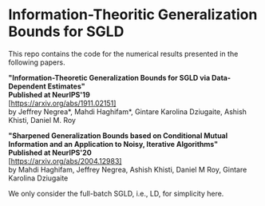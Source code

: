 # Information-Theoritic Generalization Bounds for SGLD 

This repo contains the code for the numerical results presented in the following papers. 

**"Information-Theoretic Generalization Bounds for SGLD via Data-Dependent Estimates"** <br>
**Published at NeurIPS'19**<br>
[https://arxiv.org/abs/1911.02151] <br>
by Jeffrey Negrea*, Mahdi Haghifam*, Gintare Karolina Dziugaite, Ashish Khisti, Daniel M. Roy


**"Sharpened Generalization Bounds based on Conditional Mutual Information and an Application to Noisy, Iterative Algorithms"** <br>
**Published at NeurIPS'20**<br>
[https://arxiv.org/abs/2004.12983] <br>
by Mahdi Haghifam, Jeffrey Negrea, Ashish Khisti, Daniel M Roy, Gintare Karolina Dziugaite

We only consider the full-batch SGLD, i.e., LD, for simplicity here. 

